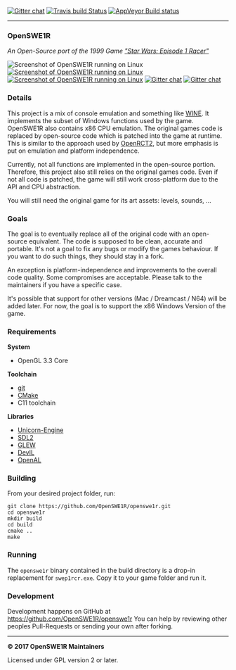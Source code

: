 [![Gitter chat](https://badges.gitter.im/gitterHQ/gitter.png)](https://gitter.im/OpenSWE1R)       [![Travis build Status](https://travis-ci.org/OpenSWE1R/openswe1r.svg?branch=master)](https://travis-ci.org/OpenSWE1R/openswe1r)       [![AppVeyor Build status](https://ci.appveyor.com/api/projects/status/92s5hpto3kvn8sx3/branch/master?svg=true)](https://ci.appveyor.com/project/JayFoxRox82949/openswe1r/branch/master)

---

### OpenSWE1R
*An Open-Source port of the 1999 Game ["Star Wars: Episode 1 Racer"](https://en.wikipedia.org/wiki/Star_Wars_Episode_I:_Racer)*

![Screenshot of OpenSWE1R running on Linux](http://jannikvogel.de/scratchpad/svg-slideshow/out.svg?bar)
[![Screenshot of OpenSWE1R running on Linux](http://jannikvogel.de/scratchpad/svg-slideshow/out.svg?bar)](#ref)
[![Screenshot of OpenSWE1R running on Linux](http://jannikvogel.de/scratchpad/svg-slideshow/out.svg?bar)](#)
[![Gitter chat](https://badges.gitter.im/gitterHQ/gitter.png)](https://gitter.im/OpenSWE1R)
[![Gitter chat](https://badges.gitter.im/gitterHQ/gitter.png)](#)

### Details

This project is a mix of console emulation and something like [WINE](https://www.winehq.org/).
It implements the subset of Windows functions used by the game.
OpenSWE1R also contains x86 CPU emulation.
The original games code is replaced by open-source code which is patched into the game at runtime.
This is similar to the approach used by [OpenRCT2](https://openrct2.website/), but more emphasis is put on emulation and platform independence.

Currently, not all functions are implemented in the open-source portion.
Therefore, this project also still relies on the original games code.
Even if not all code is patched, the game will still work cross-platform due to the API and CPU abstraction.

You will still need the original game for its art assets: levels, sounds, ...

### Goals

The goal is to eventually replace all of the original code with an open-source equivalent.
The code is supposed to be clean, accurate and portable.
It's not a goal to fix any bugs or modify the games behaviour.
If you want to do such things, they should stay in a fork.

An exception is platform-independence and improvements to the overall code quality.
Some compromises are acceptable.
Please talk to the maintainers if you have a specific case.

It's possible that support for other versions (Mac / Dreamcast / N64) will be added later.
For now, the goal is to support the x86 Windows Version of the game.

### Requirements

**System**

* OpenGL 3.3 Core

**Toolchain**

* [git](https://git-scm.com/)
* [CMake](https://cmake.org/)
* C11 toolchain

**Libraries**

* [Unicorn-Engine](http://www.unicorn-engine.org/)
* [SDL2](https://www.libsdl.org/)
* [GLEW](http://glew.sourceforge.net/)
* [DevIL](http://openil.sourceforge.net/)
* [OpenAL](https://www.openal.org/)

### Building

From your desired project folder, run:

```
git clone https://github.com/OpenSWE1R/openswe1r.git
cd openswe1r
mkdir build
cd build
cmake ..
make
```

### Running

The `openswe1r` binary contained in the build directory is a drop-in replacement for `swep1rcr.exe`.
Copy it to your game folder and run it.

### Development

Development happens on GitHub at https://github.com/OpenSWE1R/openswe1r
You can help by reviewing other peoples Pull-Requests or sending your own after forking.

---

**© 2017 OpenSWE1R Maintainers**

Licensed under GPL version 2 or later.
